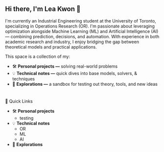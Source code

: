 ## Hi there, I'm Lea Kwon 👋

<!--
**klea47/klea47** is a ✨ _special_ ✨ repository because its `README.md` (this file) appears on your GitHub profile.

Here are some ideas to get you started:

- 🔭 I’m currently working on ...
- 🌱 I’m currently learning ...
- 👯 I’m looking to collaborate on ...
- 🤔 I’m looking for help with ...
- 💬 Ask me about ...
- 📫 How to reach me: ...
- 😄 Pronouns: ...
- ⚡ Fun fact: ...
\ is new line
-->

I'm currently an Industrial Engineering student at the University of Toronto, specializing in Operations Research (OR). I'm passionate about leveraging optimization alongside Machine Learning (ML) and Artificial Intelligence (AI)— combining prediction, decisions, and automation. With experience in both academic research and industry, I enjoy bridging the gap between theoretical models and practical applications.  

This space is a collection of my: 

* 🛠️ **Personal projects —** solving real-world problems
* 💡 **Technical notes —** quick dives into base models, solvers, & techniques
* 🌱 **Explorations —** a sandbox for testing out theory, tools, and new ideas

#
📂 Quick Links

* 🛠️ **Personal projects**
   - testing
* 💡 **Technical notes**
  - OR 
  - ML 
  - AI 
* 🌱 **Explorations**
